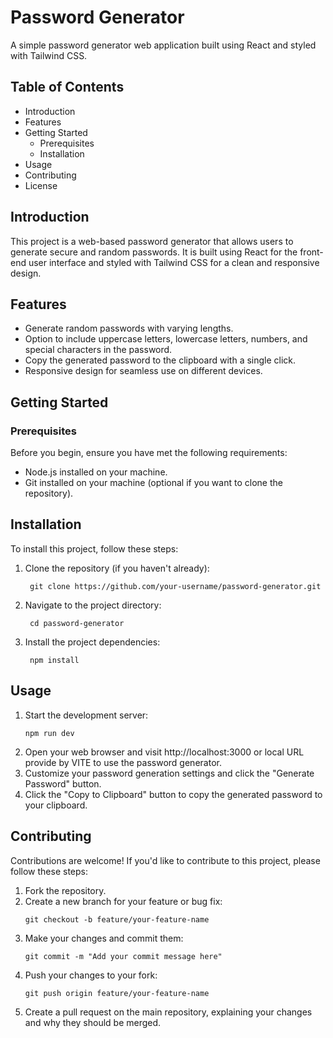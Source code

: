 # Password Generator

A simple password generator web application built using React and styled with Tailwind CSS.

## Table of Contents
- Introduction
- Features
- Getting Started
  - Prerequisites
  - Installation
- Usage
- Contributing
- License

## Introduction
This project is a web-based password generator that allows users to generate secure and random passwords. It is built using React for the front-end user interface and styled with Tailwind CSS for a clean and responsive design.

## Features
- Generate random passwords with varying lengths.
- Option to include uppercase letters, lowercase letters, numbers, and special characters in the password.
- Copy the generated password to the clipboard with a single click.
- Responsive design for seamless use on different devices.

## Getting Started
### Prerequisites
Before you begin, ensure you have met the following requirements:
- Node.js installed on your machine.
- Git installed on your machine (optional if you want to clone the repository).

## Installation
To install this project, follow these steps:

1. Clone the repository (if you haven't already):
   ```shell
    git clone https://github.com/your-username/password-generator.git
    ```
2. Navigate to the project directory:
   ```shell
    cd password-generator
    ```  
3. Install the project dependencies:
   ```shell
    npm install
   ```
## Usage
1. Start the development server:
   ```shell
   npm run dev
   ```
2. Open your web browser and visit http://localhost:3000 or local URL provide by VITE to use the password generator.
3. Customize your password generation settings and click the "Generate Password" button.
4. Click the "Copy to Clipboard" button to copy the generated password to your clipboard.


## Contributing
Contributions are welcome! If you'd like to contribute to this project, please follow these steps:

1. Fork the repository.
2. Create a new branch for your feature or bug fix:
   ```shell
   git checkout -b feature/your-feature-name
   ```
3. Make your changes and commit them:
   ```shell
   git commit -m "Add your commit message here"
   ```
4. Push your changes to your fork:
   ```shell
   git push origin feature/your-feature-name
   ```
5. Create a pull request on the main repository, explaining your changes and why they should be merged.
